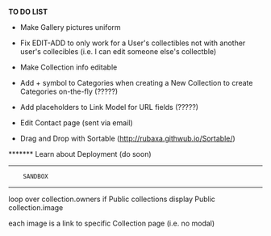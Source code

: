 
**TO DO LIST**

- Make Gallery pictures uniform

- Fix EDIT-ADD to only work for a User's collectibles not with another user's collecibles (i.e. I can edit someone else's collectble)

- Make Collection info editable

- Add + symbol to Categories when creating a New Collection to create Categories on-the-fly (?????)

- Add placeholders to Link Model for URL fields (?????)

- Edit Contact page (sent via email)

- Drag and Drop with Sortable (http://rubaxa.githwub.io/Sortable/)

******* Learn about Deployment (do soon)




-------------------------
        SANDBOX
-------------------------

loop over collection.owners
    if Public collections 
        display Public collection.image

each image is a link to specific Collection page (i.e. no modal)
